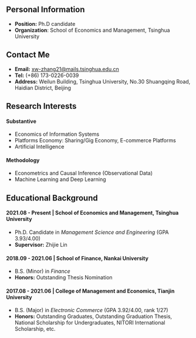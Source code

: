 ## Personal Information
- **Position:** Ph.D candidate
- **Organization**: School of Economics and Management, Tsinghua University

## Contact Me
- **Email:** xw-zhang21@mails.tsinghua.edu.cn
- **Tel:** (+86) 173-0226-0039
- **Address:** Weilun Building, Tsinghua University, No.30 Shuangqing Road, Haidian District, Beijing

## Research Interests
#### Substantive
- Economics of Information Systems
- Platforms Economy: Sharing/Gig Economy, E-commerce Platforms
- Artificial Intelligence
#### Methodology
- Econometrics and Causal Inference (Observational Data)
- Machine Learning and Deep Learning

## Educational Background
#### 2021.08 - Present | School of Economics and Management, Tsinghua University
- Ph.D. Candidate in *Management Science and Engineering* (GPA 3.93/4.00)
- **Supervisor:** Zhijie Lin

#### 2018.09 - 2021.06 | School of Finance, Nankai University
- B.S. (Minor) in *Finance*
- **Honors:** Outstanding Thesis Nomination

#### 2017.08 - 2021.06 | College of Management and Economics, Tianjin University
- B.S. (Major) in *Electronic Commerce* (GPA 3.92/4.00, rank 1/27)
- **Honors:** Outstanding Graduates, Outstanding Graduation Thesis, National Scholarship for Undergraduates, NITORI International Scholarship, etc.
